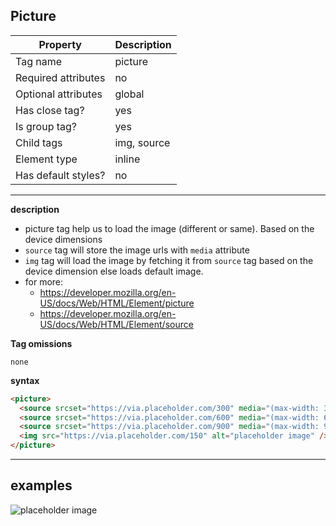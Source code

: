 ## Picture

| Property            | Description |
| ------------------- | ----------- |
| Tag name            | picture     |
| Required attributes | no          |
| Optional attributes | global      |
| Has close tag?      | yes         |
| Is group tag?       | yes         |
| Child tags          | img, source |
| Element type        | inline      |
| Has default styles? | no          |

---

**description**

- picture tag help us to load the image (different or same). Based on the device dimensions
- `source` tag will store the image urls with `media` attribute
- `img` tag will load the image by fetching it from `source` tag based on the device dimension else loads default image.
- for more:
  - https://developer.mozilla.org/en-US/docs/Web/HTML/Element/picture
  - https://developer.mozilla.org/en-US/docs/Web/HTML/Element/source

**Tag omissions**

```
none
```

**syntax**

```html
<picture>
  <source srcset="https://via.placeholder.com/300" media="(max-width: 300px)" />
  <source srcset="https://via.placeholder.com/600" media="(max-width: 600px)" />
  <source srcset="https://via.placeholder.com/900" media="(max-width: 900px)" />
  <img src="https://via.placeholder.com/150" alt="placeholder image" />
</picture>
```

---

## examples

<picture>
  <source srcset="https://via.placeholder.com/300" media="(max-width: 300px)" />
  <source srcset="https://via.placeholder.com/600" media="(max-width: 600px)" />
  <source srcset="https://via.placeholder.com/900" media="(max-width: 900px)" />
  <img src="https://via.placeholder.com/150" alt="placeholder image" />
</picture>
